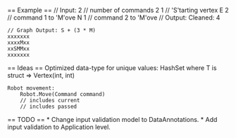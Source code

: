 == Example ==
    // Input:
    2       // number of commands
    2 1     // 'S'tarting vertex
    E 2     // command 1 to 'M'ove
    N 1     // command 2 to 'M'ove
    // Output:
    Cleaned: 4

    // Graph Output: S + (3 * M)
    xxxxxxx
    xxxxMxx
    xxSMMxx
    xxxxxxx


== Ideas ==
    Optimized data-type for unique values:
        HashSet<T> where T is struct => Vertex(int, int)
    
    Robot movement:
        Robot.Move(Command command)
        // includes current
        // includes passed

== TODO ==
	* Change input validation model to DataAnnotations.
	* Add input validation to Application level.
